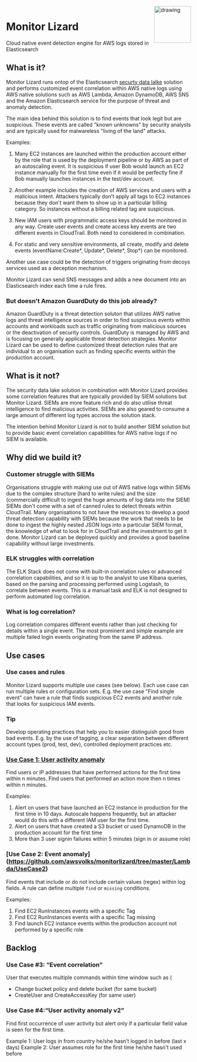 <img src="https://raw.githubusercontent.com/awsvolks/monitorlizard/master/Monitor%20Lizard.png" alt="drawing" width="100" align="right"/>


# Monitor Lizard
Cloud native event detection engine for AWS logs stored in Elasticsearch

## What is it?
Monitor Lizard runs ontop of the Elasticsearch [securty data lalke](https://github.com/awsvolks/securitydatalake) solution and performs customized event correlation within AWS native logs using AWS native solutions such as AWS Lambda, Amazon DynamoDB, AWS SNS and the Amazon Elasticsearch service for the purpose of threat and anomaly detection.

The main idea behind this solution is to find events that look legit but are suspicious. These events are called "known unknowns" by security analysts and are typically used for malwareless "living of the land" attacks. 

Examples:

1. Many EC2 instances are launched within the production account either by the role that is used by the deployment pipeline or by AWS as part of an autoscaling event. It is suspicious if user Bob would launch an EC2 instance manually for the first time even if it would be perfectly fine if Bob manually launches instances in the test/dev account. 

2. Another example includes the creation of AWS services and users with a malicious intent. Attackers typically don't apply all tags to EC2 instances because they don't want them to show up in a particular billing category. So instances without a billing related tag are suspicious. 

3. New IAM users with programmatic access keys should be monitored in any way. Create user events and create access key events are two different events in CloudTrail. Both need to considered in combination.

4. For static and very sensitive environments, all create, modify and delete events (eventName:Create\*, Update\*, Delete\*, Stop\*) can be monitored.

Another use case could be the detection of triggers originating from decoys services used as a deception mechanism. 

Monitor Lizard can send SNS messages and adds a new document into an Elasticsearch index each time a rule fires.

### But doesn't Amazon GuardDuty do this job already? 
Amazon GuardDuty is a threat detection soluton that utilizes AWS native logs and threat intelligence sources in order to find suspicious events within accounts and workloads such as traffic originating from malicious sources or the deactivation of security controls. GuardDuty is managed by AWS and is focusing on generally applicable threat detection strategies. Monitor Lizard can be used to define customized threat detection rules that are individual to an organisation such as finding specific events within the production account.


## What is it not?
The security data lake solution in combination with Monitor Lizard provides some correlation features that are typically provided by SIEM solutions but Monitor Lizard. SIEMs are more feature rich and do also utilise threat intelligence to find malicious activities. SIEMs are also geared to consume a large amount of different log types accross the solution stack.

The intention behind Monitor Lizard is not to build another SIEM solution but to provide basic event correlation capabilities for AWS native logs if no SIEM is available.



## Why did we build it?
### Customer struggle with SIEMs 
Organisations struggle with making use out of AWS native logs within SIEMs due to the complex structure (hard to write rules) and the size (commercially difficult to ingest the huge amounts of log data into the SIEM)
SIEMs don't come with a set of canned rules to detect threats within CloudTrail. Many organisations to not have the resources to develop a good threat detection capability with SIEMs because the work that needs to be done to ingest the highly nested JSON logs into a particular SIEM format, the knowledge of what to look for in CloudTrail and the investment to get it done.
Monitor Lizard can be deployed quickly and provides a good baseline capability without large investments. 


### ELK struggles with correlation
The ELK Stack does not come with built-in correlation rules or advanced correlation capabilities, and so it is up to the analyst to use Kibana queries, based on the parsing and processing performed using Logstash, to correlate between events. This is a manual task and ELK is not designed to perform automated log correlation. 


### What is log correlation?
Log correlation compares different events rather than just checking for details within a single event. The most prominent and simple example are multiple failed login events originating from the same IP address.



## Use cases

### Use cases and rules
Monitor Lizard supports multiple use cases (see below). Each use case can run multiple rules or configuration sets. E.g. the use case "Find single event" can have a rule that finds suspicious EC2 events and another rule that looks for suspicious IAM events.

### Tip
Develop operating practices that help you to easier distinguish good from bad events. E.g. by the use of tagging, a clear separation between different account types (prod, test, dev), controlled deployment practices etc.

### [Use Case 1: User activity anomaly](https://github.com/awsvolks/monitorlizard/tree/master/Lambda/UseCase1)
Find users or IP addresses that have performed actions for the first time within n minutes.
Find users that performed an action more then n times within n minutes.

Examples:

1. Alert on users that have launched an EC2 instance in production for the first time in 10 days.
	Autoscale happens frequently, but an attacker would do this with a different IAM user for the first time.
2. Alert on users that have created a S3 bucket or used DynamoDB in the production account for the first time
3. More than 3 user signin failures within 5 minutes (sign in or assume role)




### [Use Case 2: Event anomaly] (https://github.com/awsvolks/monitorlizard/tree/master/Lambda/UseCase2)
Find events that include or do not include certain values (regex) within log fields. A rule can define multiple `find` or `missing` conditions.

Examples:

1. Find EC2 RunInstances events with a specific Tag
2. Find EC2 RunInstances events with a specific Tag missing
3. Find launch EC2 instance events within the production account not performed by a specific role



## Backlog

### Use Case #3: “Event correlation”

User that executes multiple commands within time window such as (

* Change bucket policy and delete bucket (for same bucket)
* CreateUser and CreateAccessKey (for same user)



### Use Case #4:“User activity anomaly v2”
Find first occurrence of user activity but alert only if a particular field value is seen for the first time.

Example 1: User logs in from country he/she hasn’t logged in before (last x days)
Example 2: User assumes role for the first time he/she hasn't used before 
